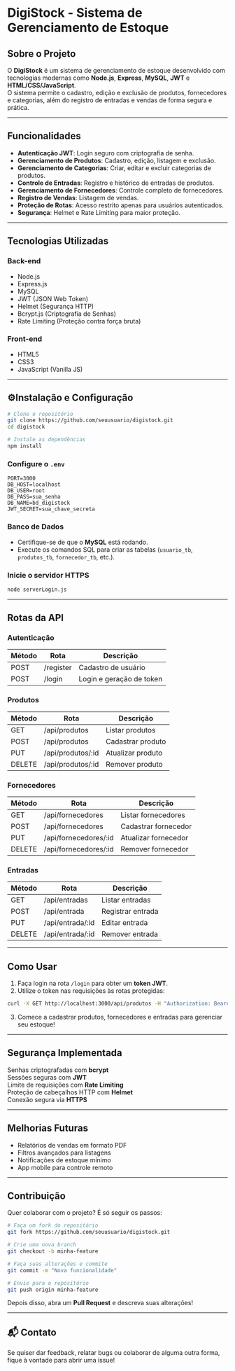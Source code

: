 # DigiStock - Sistema de Gerenciamento de Estoque

## Sobre o Projeto

O **DigiStock** é um sistema de gerenciamento de estoque desenvolvido com tecnologias modernas como **Node.js**, **Express**, **MySQL**, **JWT** e **HTML/CSS/JavaScript**.  
O sistema permite o cadastro, edição e exclusão de produtos, fornecedores e categorias, além do registro de entradas e vendas de forma segura e prática.

---

##  Funcionalidades

-  **Autenticação JWT**: Login seguro com criptografia de senha.  
-  **Gerenciamento de Produtos**: Cadastro, edição, listagem e exclusão.  
-  **Gerenciamento de Categorias**: Criar, editar e excluir categorias de produtos.  
-  **Controle de Entradas**: Registro e histórico de entradas de produtos.  
-  **Gerenciamento de Fornecedores**: Controle completo de fornecedores.  
-  **Registro de Vendas**: Listagem de vendas. 
-  **Proteção de Rotas**: Acesso restrito apenas para usuários autenticados.  
-  **Segurança**: Helmet e Rate Limiting para maior proteção.  

---

## Tecnologias Utilizadas

### Back-end

- Node.js  
- Express.js  
- MySQL  
- JWT (JSON Web Token)  
- Helmet (Segurança HTTP)  
- Bcrypt.js (Criptografia de Senhas)  
- Rate Limiting (Proteção contra força bruta)  

### Front-end

- HTML5  
- CSS3  
- JavaScript (Vanilla JS)  

---

## ⚙Instalação e Configuração

```bash
# Clone o repositório
git clone https://github.com/seuusuario/digistock.git
cd digistock

# Instale as dependências
npm install
```

### Configure o `.env`

```
PORT=3000
DB_HOST=localhost
DB_USER=root
DB_PASS=sua_senha
DB_NAME=bd_digistock
JWT_SECRET=sua_chave_secreta
```

### Banco de Dados

- Certifique-se de que o **MySQL** está rodando.  
- Execute os comandos SQL para criar as tabelas (`usuario_tb`, `produtos_tb`, `fornecedor_tb`, etc.).  

### Inicie o servidor HTTPS

```bash
node serverLogin.js
```

---

## Rotas da API

### Autenticação

| Método | Rota      | Descrição               |
|--------|-----------|-------------------------|
| POST   | /register | Cadastro de usuário     |
| POST   | /login    | Login e geração de token |

### Produtos

| Método | Rota               | Descrição           |
|--------|--------------------|----------------------|
| GET    | /api/produtos      | Listar produtos      |
| POST   | /api/produtos      | Cadastrar produto    |
| PUT    | /api/produtos/:id  | Atualizar produto    |
| DELETE | /api/produtos/:id  | Remover produto      |

### Fornecedores

| Método | Rota                    | Descrição             |
|--------|-------------------------|------------------------|
| GET    | /api/fornecedores       | Listar fornecedores    |
| POST   | /api/fornecedores       | Cadastrar fornecedor   |
| PUT    | /api/fornecedores/:id   | Atualizar fornecedor   |
| DELETE | /api/fornecedores/:id   | Remover fornecedor     |

### Entradas

| Método | Rota                | Descrição            |
|--------|---------------------|-----------------------|
| GET    | /api/entradas       | Listar entradas       |
| POST   | /api/entrada        | Registrar entrada     |
| PUT    | /api/entrada/:id    | Editar entrada        |
| DELETE | /api/entrada/:id    | Remover entrada       |

---

## Como Usar

1. Faça login na rota `/login` para obter um **token JWT**.  
2. Utilize o token nas requisições às rotas protegidas:

```bash
curl -X GET http://localhost:3000/api/produtos -H "Authorization: Bearer SEU_TOKEN"
```

3. Comece a cadastrar produtos, fornecedores e entradas para gerenciar seu estoque!

---

## Segurança Implementada

  Senhas criptografadas com **bcrypt**  
  Sessões seguras com **JWT**  
  Limite de requisições com **Rate Limiting**  
  Proteção de cabeçalhos HTTP com **Helmet**  
  Conexão segura via **HTTPS**  

---

## Melhorias Futuras

-  Relatórios de vendas em formato PDF  
-  Filtros avançados para listagens  
-  Notificações de estoque mínimo  
-  App mobile para controle remoto  

---

##  Contribuição

Quer colaborar com o projeto? É só seguir os passos:

```bash
# Faça um fork do repositório
git fork https://github.com/seuusuario/digistock.git

# Crie uma nova branch
git checkout -b minha-feature

# Faça suas alterações e commite
git commit -m "Nova funcionalidade"

# Envie para o repositório
git push origin minha-feature
```

Depois disso, abra um **Pull Request** e descreva suas alterações! 

---

## 📬 Contato

Se quiser dar feedback, relatar bugs ou colaborar de alguma outra forma, fique à vontade para abrir uma issue!
